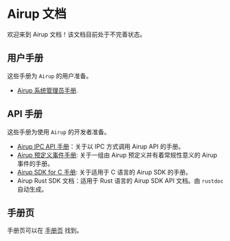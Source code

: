 # Airup 文档
欢迎来到 Airup 文档！该文档目前处于不完善状态。

## 用户手册
这些手册为 `Airup` 的用户准备。
 - [Airup 系统管理员手册](admin_manual/index.md).

## API 手册
这些手册为使用 `Airup` 的开发者准备。
 - [Airup IPC API 手册](api_manual/ipc/index.md)：关于以 IPC 方式调用 Airup API 的手册。
 - [Airup 预定义事件手册](api_manual/predefined_events/index.md): 关于一组由 Airup 预定义并有着常规性意义的 Airup 事件的手册。
 - [Airup SDK for C 手册](api_manual/c/index.md): 关于适用于 C 语言的 Airup SDK 的手册。
 - Airup Rust SDK 文档：适用于 Rust 语言的 Airup SDK API 文档。由 `rustdoc` 自动生成。

## 手册页
手册页可以在 [手册页](man_pages/index.md) 找到。
